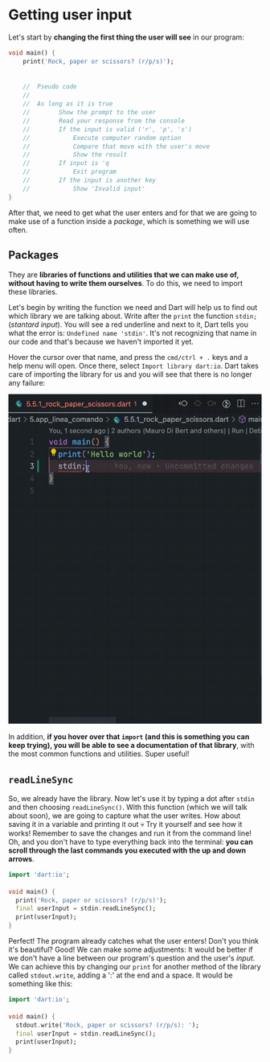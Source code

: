 # Getting user input

Let's start by __changing the first thing the user will see__ in our program:

```dart
void main() {
    print('Rock, paper or scissors? (r/p/s)');


    //  Pseudo code
    //  
    //  As long as it is true
    //        Show the prompt to the user
    //        Read your response from the console
    //        If the input is valid ('r', 'p', 's')
    //            Execute computer random option
    //            Compare that move with the user's move
    //            Show the result
    //        If input is 'q
    //            Exit program
    //        If the input is another key
    //            Show 'Invalid input'
}
```

After that, we need to get what the user enters and for that we are going to make use of a function inside a _package_, which is something we will use often.

## Packages

They are __libraries of functions and utilities that we can make use of, without having to write them ourselves__. To do this, we need to import these libraries.

Let's begin by writing the function we need and Dart will help us to find out which library we are talking about. Write after the `print` the function `stdin;` (_stantard input_). You will see a red underline and next to it, Dart tells you what the error is: `Undefined name 'stdin'`. It's not recognizing that name in our code and that's because we haven't imported it yet.

Hover the cursor over that name, and press the `cmd/ctrl + .` keys and a help menu will open. Once there, select `Import library dart:io`. Dart takes care of importing the library for us and you will see that there is no longer any failure:

![Importando dart:io](https://raw.githubusercontent.com/themonkslab/courses/main/dart/5.app_linea_comando/5.7_importando_dart_io.gif)

In addition, __if you hover over that `import` (and this is something you can keep trying), you will be able to see a documentation of that library__, with the most common functions and utilities. Super useful!

## `readLineSync`

So, we already have the library. Now let's use it by typing a dot after `stdin` and then choosing `readLineSync()`. With this function (which we will talk about soon), we are going to capture what the user writes. How about saving it in a variable and printing it out 💀 Try it yourself and see how it works! Remember to save the changes and run it from the command line! Oh, and you don't have to type everything back into the terminal: __you can scroll through the last commands you executed with the up and down arrows__.

```dart
import 'dart:io';

void main() {
  print('Rock, paper or scissors? (r/p/s)');
  final userInput = stdin.readLineSync();
  print(userInput);
}
```

Perfect! The program already catches what the user enters! Don't you think it's beautiful? Good! We can make some adjustments: It would be better if we don't have a line between our program's question and the user's _input_. We can achieve this by changing our `print` for another method of the library called `stdout.write`, adding a ':' at the end and a space.  It would be something like this:

```dart
import 'dart:io';

void main() {
  stdout.write('Rock, paper or scissors? (r/p/s): ');
  final userInput = stdin.readLineSync();
  print(userInput);
}
```
